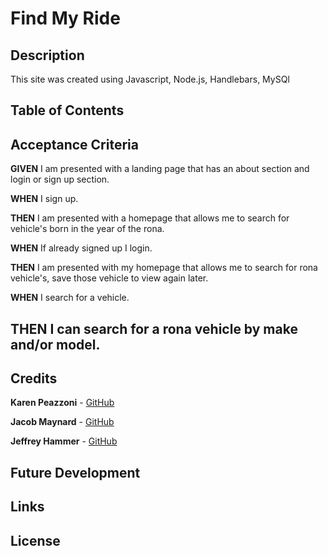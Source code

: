 # Find My Ride

## Description

This site was created using Javascript, Node.js, Handlebars, MySQl


## Table of Contents



## Acceptance Criteria

**GIVEN**  I am presented with a landing page that has an about section and login or sign up section.

**WHEN**  I sign up.

**THEN**  I am presented with a homepage that allows me to search for vehicle's born in the year of the rona.

**WHEN**  If already signed up I login.

**THEN**  I am presented with my homepage that allows me to search for rona vehicle's, save those vehicle to view again later.

**WHEN**  I search for a vehicle.

**THEN**  I can search for a rona vehicle by make and/or model.
---

## Credits

**Karen Peazzoni** - [GitHub](https://github.com/kpeazzoni)

**Jacob Maynard** - [GitHub](https://github.com/Maynardj123)

**Jeffrey Hammer** - [GitHub](https://github.com/jhammer22)


## Future Development


## Links

## License

